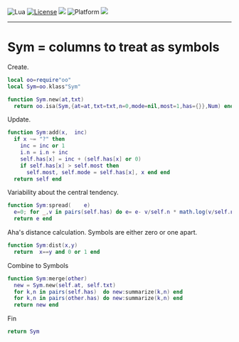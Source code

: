 
<img alt="Lua" src="https://img.shields.io/badge/lua-v5.4-blue">&nbsp;<a 
href="https://github.com/timm/keys/blob/master/LICENSE.md"><img
alt="License" src="https://img.shields.io/badge/license-unlicense-red"></a> <img
src="https://img.shields.io/badge/purpose-ai%20,%20se-blueviolet"> <img
alt="Platform" src="https://img.shields.io/badge/platform-osx%20,%20linux-lightgrey"> <a
href="https://github.com/timm/keys/actions"><img
src="https://github.com/timm/keys/actions/workflows/unit-test.yml/badge.svg"></a>

<hr>

# Sym = columns to treat as symbols
Create.

```lua
local oo=require"oo"
local Sym=oo.klass"Sym"

function Sym.new(at,txt) 
  return oo.isa(Sym,{at=at,txt=txt,n=0,mode=nil,most=1,has={}},Num) end
```
Update.

```lua
function Sym:add(x,  inc) 
  if x ~= "?" then
    inc = inc or 1
    i.n = i.n + inc
    self.has[x] = inc + (self.has[x] or 0) 
    if self.has[x] > self.most then
      self.most, self.mode = self.has[x], x end end 
  return self end
```
Variability about the central tendency.

```lua
function Sym:spread(    e) 
  e=0; for _,v in pairs(self.has) do e= e- v/self.n * math.log(v/self.n,2) end
  return e end
```
Aha's distance calculation. Symbols are either zero or one apart.

```lua
function Sym:dist(x,y) 
  return  x==y and 0 or 1 end
```
Combine to Symbols

```lua
function Sym:merge(other)
  new = Sym.new(self.at, self.txt)
  for k,n in pairs(self.has)  do new:summarize(k,n) end
  for k,n in pairs(other.has) do new:summarize(k,n) end
  return new end
```
Fin

```lua
return Sym
```
